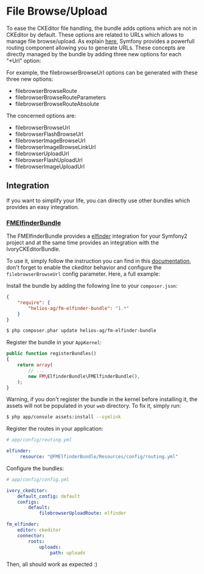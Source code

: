 # File Browse/Upload

To ease the CKEditor file handling, the bundle adds options which are not in CKEditor by default. These options are
related to URLs which allows to manage file browse/upload. As explain
[here](http://symfony.com/doc/current/book/routing.html), Symfony provides a powerfull routing component allowing you
to generate URLs. These concepts are directly managed by the bundle by adding three new options for each "*Url" option:

For example, the filebrowserBrowseUrl options can be generated with these three new options:

  * filebrowserBrowseRoute
  * filebrowserBrowseRouteParameters
  * filebrowserBrowseRouteAbsolute

The concerned options are:

 * filebrowserBrowseUrl
 * filebrowserFlashBrowseUrl
 * filebrowserImageBrowseUrl
 * filebrowserImageBrowseLinkUrl
 * filebrowserUploadUrl
 * filebrowserFlashUploadUrl
 * filebrowserImageUploadUrl

## Integration

If you want to simplify your life, you can directly use other bundles which provides an easy integration.

### [FMElfinderBundle](https://github.com/helios-ag/FMElfinderBundle)

The FMElfinderBundle provides a [elfinder](http://elfinder.org/) integration for your Symfony2 project and at the same
time provides an integration with the IvoryCKEditorBundle.

To use it, simply follow the instruction you can find in this [documentation](https://github.com/helios-ag/FMElfinderBundle),
don't forget to enable the ckeditor behavior and configure the `filebrowserBrowseUrl` config parameter. Here, a full
example:

Install the bundle by adding the following line to your `composer.json`:

``` json
{
    "require": {
        "helios-ag/fm-elfinder-bundle": "1.*"
    }
}
```

``` bash
$ php composer.phar update helios-ag/fm-elfinder-bundle
```

Register the bundle in your `AppKernel`:

``` php
public function registerBundles()
{
    return array(
        // ...
        new FM\ElfinderBundle\FMElfinderBundle(),
    );
}
```

Warning, if you don't register the bundle in the kernel before installing it, the assets will not be populated in
your `web` directory. To fix it, simply run:

``` bash
$ php app/console assets:install --symlink
```

Register the routes in your application:

``` yaml
# app/config/routing.yml

elfinder:
     resource: "@FMElfinderBundle/Resources/config/routing.yml"
```

Configure the bundles:

``` yaml
# app/config/config.yml

ivory_ckeditor:
    default_config: default
    configs:
        default:
            filebrowserUploadRoute: elfinder

fm_elfinder:
    editor: ckeditor
    connector:
        roots:
            uploads:
                path: uploads
```

Then, all should work as expected :)

